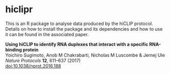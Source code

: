 # hiclipr
This is an R package to analyse data produced by the hiCLIP protocol. Details on how to install the package and its dependencies and how to use it can be found in the associated paper.
  
__Using hiCLIP to identify RNA duplexes that interact with a specific RNA-binding protein__  
Yoichiro Sugimoto, Anob M Chakrabarti, Nicholas M Luscombe & Jernej Ule  
_Nature Protocols_ __12__, 611–637 (2017)  
[doi:10.1038/nprot.2016.188](http://www.nature.com/nprot/journal/v12/n3/full/nprot.2016.188.html)
